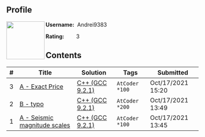 ## Profile
<img src="https://i.imgur.com/Q1gjD0Z.png" width="100" height="100" align=left>

**Username:** &nbsp;Andrei9383

**Rating:** &nbsp;&nbsp;&nbsp;&nbsp;&nbsp;&nbsp;&nbsp;3


## Contents

| # | Title | Solution | Tags | Submitted |
|---| ----- | -------- | ---- | --------- |
3 | [A - Exact Price](https://atcoder.jp/contests/abc223/tasks/abc223_a) | [C++ (GCC 9.2.1)](./atcoder/abc223/A.cpp) | `AtCoder` `*100` | Oct/17/2021 15:20 | 
2 | [B - typo](https://atcoder.jp/contests/abc221/tasks/abc221_b) | [C++ (GCC 9.2.1)](./atcoder/abc221/B.cpp) | `AtCoder` `*200` | Oct/17/2021 13:49 | 
1 | [A - Seismic magnitude scales](https://atcoder.jp/contests/abc221/tasks/abc221_a) | [C++ (GCC 9.2.1)](./atcoder/abc221/A.cpp) | `AtCoder` `*100` | Oct/17/2021 13:45 | 
